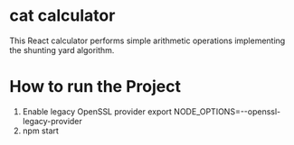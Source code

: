 # cat calculator
This React calculator performs simple arithmetic operations implementing the shunting yard algorithm.

# How to run the Project
1) Enable legacy OpenSSL provider
export NODE_OPTIONS=--openssl-legacy-provider
2) npm start
